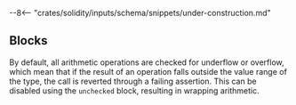 --8<-- "crates/solidity/inputs/schema/snippets/under-construction.md"

## Blocks

By default, all arithmetic operations are checked for underflow or overflow, which mean that if the result of an
operation falls outside the value range of the type, the call is reverted through a failing assertion. This can be
disabled using the `unchecked` block, resulting in wrapping arithmetic.
